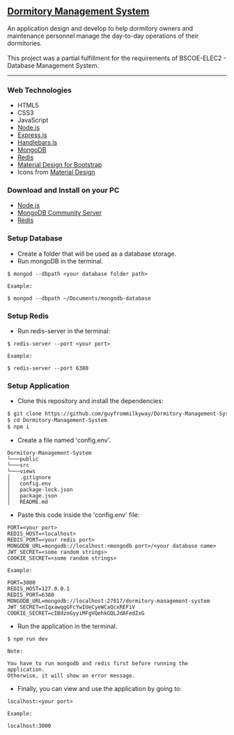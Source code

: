 ## [Dormitory Management System](https://github.com/guyfrommilkyway/Dormitory-Management-System)

<p>
An application design and develop to help dormitory owners and maintenance personnel manage the day-to-day operations of their dormitories.
<br><br>
This project was a partial fulfillment for the requirements of BSCOE-ELEC2 - Database Management System.
</p>

---

### Web Technologies

- HTML5
- CSS3
- JavaScript
- [Node.js](https://nodejs.org/)
- [Express.js](https://expressjs.com/)
- [Handlebars.js](https://handlebarsjs.com/)
- [MongoDB](https://www.mongodb.com/)
- [Redis](https://redis.io/)
- [Material Design for Bootstrap](https://mdbootstrap.com/)
- Icons from [Material Design](https://material.io/resources/icons/?style=baseline)

### Download and Install on your PC

- [Node.js](https://nodejs.org/en/download/)
- [MongoDB Community Server](https://www.mongodb.com/try/download/community)
- [Redis](https://redis.io/download)

### Setup Database

- Create a folder that will be used as a database storage.
- Run mongoDB in the terminal.

```
$ mongod --dbpath <your database folder path>
```

```
Example:

$ mongod --dbpath ~/Documents/mongodb-database
```

### Setup Redis

- Run redis-server in the terminal:

```
$ redis-server --port <your port>
```

```
Example:

$ redis-server --port 6380
```

### Setup Application

- Clone this repository and install the dependencies:

```bash
$ git clone https://github.com/guyfrommilkyway/Dormitory-Management-System.git
$ cd Dormitory-Management-System
$ npm i
```

- Create a file named 'config.env'.

```
Dormitory-Management-System
└───public
└───src
└───views
│   .gitignore
│   config.env
│   package-lock.json
│   package.json
│   README.md
```

- Paste this code inside the 'config.env' file:

```
PORT=<your port>
REDIS_HOST=<localhost>
REDIS_PORT=<your redis port>
MONGODB_URL=mongodb://localhost:<mongodb port>/<your database name>
JWT_SECRET=<some random strings>
COOKIE_SECRET=<some random strings>
```

```
Example:

PORT=3000
REDIS_HOST=127.0.0.1
REDIS_PORT=6380
MONGODB_URL=mongodb://localhost:27017/dormitory-management-system
JWT_SECRET=nIqxawqgGFcYwIUeCyeWCaQcxREFiV
COOKIE_SECRET=cIBdzoGyyiMFgVQehkGQLJdAFedZxG
```

- Run the application in the terminal.

```
$ npm run dev
```

```
Note:

You have to run mongodb and redis first before running the application.
Otherwise, it will show an error message.

```

- Finally, you can view and use the application by going to:

```
localhost:<your port>
```

```
Example:

localhost:3000
```
